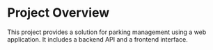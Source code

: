 # Project Overview

This project provides a solution for parking management using a web application. It includes a backend API and a frontend interface.
